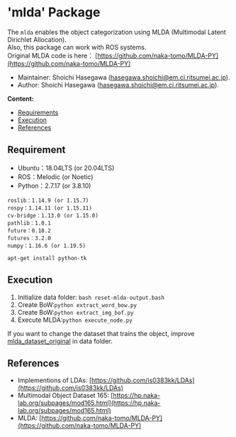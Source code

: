 # 'mlda' Package

The `mlda` enables the object categorization using MLDA (Multimodal Latent Dirichlet Allocation).   
Also, this package can work with ROS systems.  
Original MLDA code is here： [https://github.com/naka-tomo/MLDA-PY](https://github.com/naka-tomo/MLDA-PY)

*   Maintainer: Shoichi Hasegawa ([hasegawa.shoichi@em.ci.ritsumei.ac.jp](mailto:hasegawa.shoichi@em.ci.ritsumei.ac.jp)).
*   Author: Shoichi Hasegawa ([hasegawa.shoichi@em.ci.ritsumei.ac.jp](mailto:hasegawa.shoichi@em.ci.ritsumei.ac.jp)).

**Content:**
*   [Requirements](#requirements)
*   [Execution](#execution)
*   [References](#references)

## Requirement
- Ubuntu：18.04LTS (or 20.04LTS)
- ROS：Melodic (or Noetic)
- Python：2.7.17 (or 3.8.10)

```
roslib：1.14.9 (or 1.15.7)
rospy：1.14.11 (or 1.15.11)
cv-bridge：1.13.0 (or 1.15.0)
pathlib：1.0.1
future：0.18.2
futures：3.2.0
numpy：1.16.6 (or 1.19.5)
```

```
apt-get install python-tk
```

## Execution
1. Initialize data folder: `bash reset-mlda-output.bash`  
2. Create BoW:`python extract_word_bow.py`  
3. Create BoW:`python extract_img_bof.py`  
4. Execute MLDA:`python execute_node.py`  

If you want to change the dataset that trains the object, improve [mlda_dataset_original](https://github.com/Shoichi-Hasegawa0628/mlda_dataset_original/tree/rsj_experiment2) in data folder.

## References
*   Implementions of LDAs: [https://github.com/is0383kk/LDAs](https://github.com/is0383kk/LDAs)
*   Multimodal Object Dataset 165: [https://hp.naka-lab.org/subpages/mod165.html](https://hp.naka-lab.org/subpages/mod165.html)
*   MLDA: [https://github.com/naka-tomo/MLDA-PY](https://github.com/naka-tomo/MLDA-PY)










